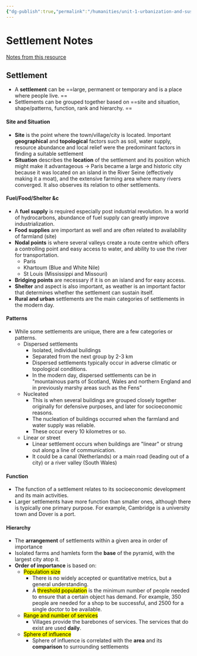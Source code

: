 ```yaml
---
{"dg-publish":true,"permalink":"/humanities/unit-1-urbanization-and-sustainability/class-notes-and-work/5-19-07-2022-settlements/","dgHomeLink":true,"dgPassFrontmatter":true}
---
```


# Settlement Notes

 [Notes from this resource](https://drive.google.com/file/d/1Li-0sAVuZnjLtquoMEnvHqGl42-Hwu8I/view)

## Settlement
- A **settlement** can be ==large, permanent or temporary and is a place where people live. ==
- Settlements can be grouped together based on ==site and situation, shape/patterns, function, rank and hierarchy. ==

#### Site and Situation
- **Site** is the point where the town/village/city is located. Important **geographical** and **topological** factors such as soil, water supply, resource abundance and local relief were the predominant factors in finding a suitable settlement
- **Situation** describes the **location** of the settlement and its position which might make it advantageous → Paris became a large and historic city because it was located on an island in the River Seine (effectively making it a moat), and the extensive farming area where many rivers converged. It also observes its relation to other settlements.


#### Fuel/Food/Shelter &c
- A **fuel supply** is required especially post industrial revolution. In a world of hydrocarbons, abundance of fuel supply can greatly improve industrialization.
- **Food supplies** are important as well and are often related to availability of farmland (site)
- **Nodal points** is where several valleys create a route centre which offers a controlling point and easy access to water, and ability to use the river for transportation. 
	- Paris
	- Khartoum (Blue and White Nile)
	- St Louis (Mississippi and Missouri)
- **Bridging points** are necessary if it is on an island and for easy access. 
- **Shelter** and aspect is also important, as weather is an important factor that determines whether the settlement can sustain itself. 
- **Rural and urban** settlements are the main categories of settlements in the modern day. 

#### Patterns
- While some settlements are unique, there are a few categories or patterns.
	- Dispersed settlements
		- Isolated, individual buildings
		- Separated from the next group by 2-3 km
		- Dispersed settlements typically occur in adverse climatic or topological conditions. 
		- In the modern day, dispersed settlements can be in "mountainous parts of Scotland, Wales and northern England and in previously marshy areas such as the Fens"
	- Nucleated 
		- This is when several buildings are grouped closely together originally for defensive purposes, and later for socioeconomic reasons. 
		- The nucleation of buildings occurred when the farmland and water supply was reliable.
		- These occur every 10 kilometres or so.
	- Linear or street
		- Linear settlement occurs when buildings are "linear" or strung out along a line of communication.
		- It could be a canal (Netherlands) or a main road (leading out of a city) or a river valley (South Wales)
#### Function
- The function of a settlement relates to its socioeconomic development and its main activities. 
- Larger settlements have more function than smaller ones, although there is typically one primary purpose. For example, Cambridge is a university town and Dover is a port.


#### Hierarchy 
- The **arrangement** of settlements within a given area in order of importance
- Isolated farms and hamlets form the **base** of the pyramid, with the largest city atop it.
- **Order of importance** is based on:
	- <mark class="Yellow">Population size</mark>
		- There is no widely accepted or quantitative metrics, but a general understanding.
		- A <mark class="Pink">threshold population</mark> is the minimum number of people needed to ensure that a certain object has demand. For example, 350 people are needed for a shop to be successful, and 2500 for a single doctor to be available. 
	- <mark class="Yellow">Range and number of services</mark>
		- Villages provide the barebones of services. The services that do exist are used **daily**.
	- <mark class="Yellow">Sphere of influence</mark>
		- Sphere of influence is correlated with the **area** and its **comparison** to surrounding settlements